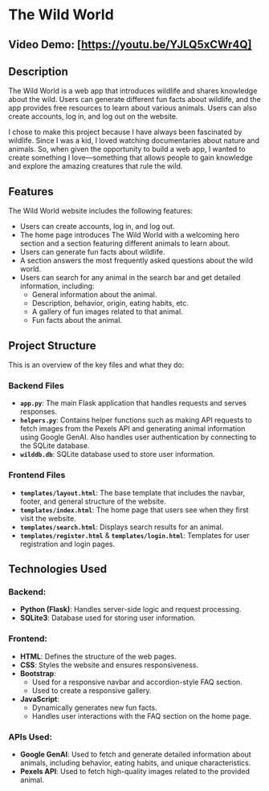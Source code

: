 # The Wild World

## Video Demo: [https://youtu.be/YJLQ5xCWr4Q]

## Description
The Wild World is a web app that introduces wildlife and shares knowledge about the wild. Users can generate different fun facts about wildlife, and the app provides free resources to learn about various animals. Users can also create accounts, log in, and log out on the website.

I chose to make this project because I have always been fascinated by wildlife. Since I was a kid, I loved watching documentaries about nature and animals. So, when given the opportunity to build a web app, I wanted to create something I love—something that allows people to gain knowledge and explore the amazing creatures that rule the wild.

## Features
The Wild World website includes the following features:
- Users can create accounts, log in, and log out.
- The home page introduces The Wild World with a welcoming hero section and a section featuring different animals to learn about.
- Users can generate fun facts about wildlife.
- A section answers the most frequently asked questions about the wild world.
- Users can search for any animal in the search bar and get detailed information, including:
  - General information about the animal.
  - Description, behavior, origin, eating habits, etc.
  - A gallery of fun images related to that animal.
  - Fun facts about the animal.

## Project Structure
This is an overview of the key files and what they do:

### Backend Files
- **`app.py`**: The main Flask application that handles requests and serves responses.
- **`helpers.py`**: Contains helper functions such as making API requests to fetch images from the Pexels API and generating animal information using Google GenAI. Also handles user authentication by connecting to the SQLite database.
- **`wilddb.db`**: SQLite database used to store user information.

### Frontend Files
- **`templates/layout.html`**: The base template that includes the navbar, footer, and general structure of the website.
- **`templates/index.html`**: The home page that users see when they first visit the website.
- **`templates/search.html`**: Displays search results for an animal.
- **`templates/register.html`** & **`templates/login.html`**: Templates for user registration and login pages.

## Technologies Used

### Backend:
- **Python (Flask)**: Handles server-side logic and request processing.
- **SQLite3**: Database used for storing user information.

### Frontend:
- **HTML**: Defines the structure of the web pages.
- **CSS**: Styles the website and ensures responsiveness.
- **Bootstrap**:
  - Used for a responsive navbar and accordion-style FAQ section.
  - Used to create a responsive gallery.
- **JavaScript**:
  - Dynamically generates new fun facts.
  - Handles user interactions with the FAQ section on the home page.

### APIs Used:
- **Google GenAI**: Used to fetch and generate detailed information about animals, including behavior, eating habits, and unique characteristics.
- **Pexels API**: Used to fetch high-quality images related to the provided animal.

